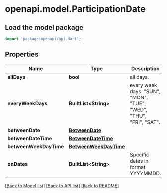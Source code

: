 # openapi.model.ParticipationDate

## Load the model package
```dart
import 'package:openapi/api.dart';
```

## Properties
Name | Type | Description | Notes
------------ | ------------- | ------------- | -------------
**allDays** | **bool** | all days. | [optional] 
**everyWeekDays** | **BuiltList&lt;String&gt;** | every week days. \"SUN\", \"MON\", \"TUE\", \"WED\", \"THU\", \"FRI\", \"SAT\". | [optional] 
**betweenDate** | [**BetweenDate**](BetweenDate.md) |  | [optional] 
**betweenDateTime** | [**BetweenDateTime**](BetweenDateTime.md) |  | [optional] 
**betweenWeekDayTime** | [**BetweenWeekDayTime**](BetweenWeekDayTime.md) |  | [optional] 
**onDates** | **BuiltList&lt;String&gt;** | Specific dates in format YYYYMMDD. | [optional] 

[[Back to Model list]](../README.md#documentation-for-models) [[Back to API list]](../README.md#documentation-for-api-endpoints) [[Back to README]](../README.md)


